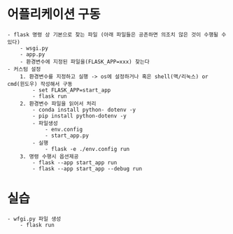 # 어플리케이션 구동
    - flask 명령 상 기본으로 찾는 파일 (아래 파일들은 공존하면 의조치 않은 것이 수행될 수 있다)
        - wsgi.py
        - app.py
        - 환경변수에 지정된 파일을(FLASK_APP=xxx) 찾는다
    - 커스텀 설정
        1. 환경변수를 지정하고 실행 -> os에 설정하거나 혹은 shell(맥/리눅스) or cmd(윈도우) 작성해서 구동
            - set FLASK_APP=start_app
            - flask run
        2. 환경변수 파일을 읽어서 처리
            - conda install python- dotenv -y
            - pip install python-dotenv -y
            - 파일생성
                - env.config
                - start_app.py
            - 실행
                - flask -e ./env.config run
        3. 명령 수행시 옵션제공
            - flask --app start_app run
            - flask --app start_app --debug run

# 실습
    - wfgi.py 파일 생성
        - flask run